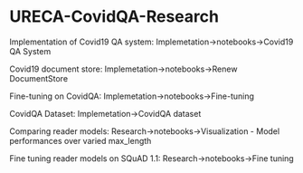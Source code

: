 # URECA-CovidQA-Research




Implementation of Covid19 QA system: Implemetation->notebooks->Covid19 QA System

Covid19 document store: Implemetation->notebooks->Renew DocumentStore

Fine-tuning on CovidQA: Implemetation->notebooks->Fine-tuning

CovidQA Dataset: Implemetation->CovidQA dataset

Comparing reader models: Research->notebooks->Visualization - Model performances over varied max_length

Fine tuning reader models on SQuAD 1.1: Research->notebooks->Fine tuning
